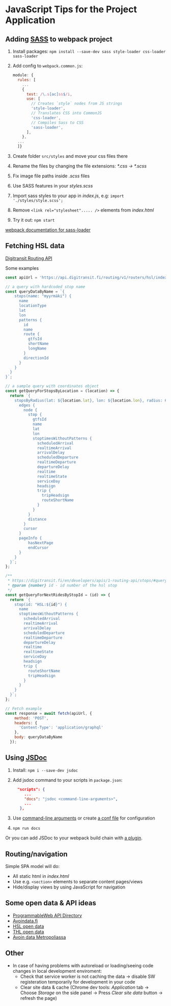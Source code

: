 # JavaScript Tips for the Project Application

## Adding [SASS](https://sass-lang.com/) to webpack project

1. Install packages: `npm install --save-dev sass style-loader css-loader sass-loader`
1. Add config to `webpack.common.js`:

    ```js
    module: {
      rules: [
        ...
        {
          test: /\.s[ac]ss$/i,
          use: [
            // Creates `style` nodes from JS strings
            'style-loader',
            // Translates CSS into CommonJS
            'css-loader',
            // Compiles Sass to CSS
            'sass-loader',
          ],
        },
      ...
      ]}
    ```

1. Create folder `src/styles` and move your css files there
1. Rename the files by changing the file extensions: _*.css -> *.scss_
1. Fix image file paths inside _.scss_ files
1. Use SASS features in your _styles.scss_
1. Import sass styles to your app in _index.js_, e.g: `import './styles/style.scss';`
1. Remove `<link rel="stylesheet"..... />` elements from _index.html_
1. Try it out: `npm start`

[webpack documentation for sass-loader](https://webpack.js.org/loaders/sass-loader/)

## Fetching HSL data

[Digitransit Routing API](https://digitransit.fi/en/developers/apis/1-routing-api/)

Some examples

```js
const apiUrl = 'https://api.digitransit.fi/routing/v1/routers/hsl/index/graphql';

// a query with hardcoded stop name
const queryDataByName = `{
    stops(name: "myyrmäki") {
      name
      locationType
      lat
      lon
      patterns {
        id
        name
        route {
          gtfsId
          shortName
          longName
        }
        directionId
      }
    }
  }
}`;

// a sample query with coordinates object
const getQueryForStopsByLocation = (location) => {
  return `{
    stopsByRadius(lat: ${location.lat}, lon: ${location.lon}, radius: 600, first: 10) {
      edges {
        node {
          stop {
            gtfsId
            name
            lat
            lon
            stoptimesWithoutPatterns {
              scheduledArrival
              realtimeArrival
              arrivalDelay
              scheduledDeparture
              realtimeDeparture
              departureDelay
              realtime
              realtimeState
              serviceDay
              headsign
              trip {
                tripHeadsign
                routeShortName
              }
            }
          }
          distance
        }
        cursor
      }
      pageInfo {
          hasNextPage
          endCursor
      }
    }
  }`;
};

/**
 * https://digitransit.fi/en/developers/apis/1-routing-api/stops/#query-scheduled-departure-and-arrival-times-of-a-stop
 * @param {number} id - id number of the hsl stop
 */
const getQueryForNextRidesByStopId = (id) => {
  return `{
    stop(id: "HSL:${id}") {
      name
      stoptimesWithoutPatterns {
        scheduledArrival
        realtimeArrival
        arrivalDelay
        scheduledDeparture
        realtimeDeparture
        departureDelay
        realtime
        realtimeState
        serviceDay
        headsign
        trip {
          routeShortName
          tripHeadsign
        }
      }
    }
  }`;
};

// Fetch example
const response = await fetch(apiUrl, {
    method: 'POST',
    headers: {
      'Content-Type': 'application/graphql'
    },
    body: queryDataByName
  });
```

## Using [JSDoc](https://jsdoc.app/)

1. Install: `npm i --save-dev jsdoc`
1. Add jsdoc command to your scripts in `package.json`:

     ```json
       "scripts": {
          ...
          "docs": "jsdoc <command-line-arguments>",
          ...
        },
     ```

1. Use [command-line arguments](https://jsdoc.app/about-commandline.html) or create [a conf file](https://jsdoc.app/about-configuring-jsdoc.html) for configuration
1. `npm run docs`

Or you can add JSDoc to your webpack build chain with [a plugin](https://www.npmjs.com/package/jsdoc-webpack-plugin).

## Routing/navigation

Simple SPA model will do:

- All static html in _index.html_
- Use e.g. `<section>` elements to separate content pages/views
- Hide/display views by using JavaScript for navigation

## Some open data & API ideas

- [ProgrammableWeb API Directory](https://www.programmableweb.com/category/all/apis)
- [Avoindata.fi](https://www.avoindata.fi/en)
- [HSL open data](https://www.hsl.fi/en/hsl/open-data)
- [THL open data](https://thl.fi/fi/tilastot-ja-data/aineistot-ja-palvelut/avoin-data)
- [Avoin data Metropoliassa](https://wiki.metropolia.fi/display/opendata/REST-rajapinnat)

## Other

- In case of having problems with autoreload or loading/seeing code changes in local development enviroment:
  - Check that service worker is not caching the data -> disable SW registeration temporarily for development in your code
  - Clear site data & cache (Chrome dev tools: _Application_ tab -> Choose _Storage_ on the side panel -> Press _Clear site data_ button -> refresh the page)
